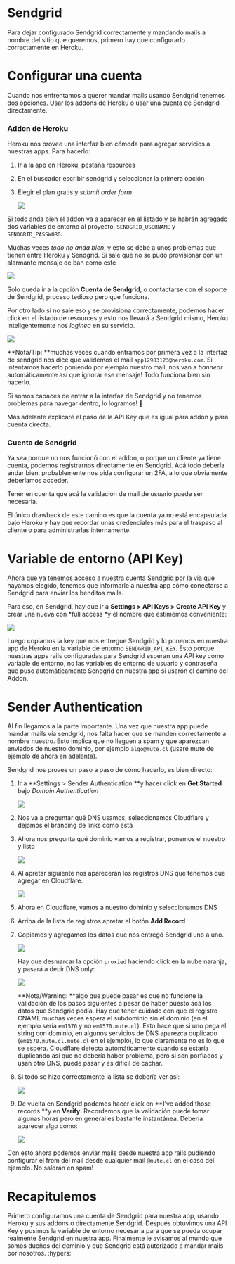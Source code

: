 # Sendgrid

Para dejar configurado Sendgrid correctamente y mandando mails a nombre del sitio que queremos, primero hay que configurarlo correctamente en Heroku.

# Configurar una cuenta

Cuando nos enfrentamos a querer mandar mails usando Sendgrid tenemos dos opciones. Usar los addons de Heroku o usar una cuenta de Sendgrid directamente.

### Addon de Heroku

Heroku nos provee una interfaz bien cómoda para agregar servicios a nuestras apps. Para hacerlo:

1. Ir a la app en Heroku, pestaña resources

1. En el buscador escribir sendgrid y seleccionar la primera opción

1. Elegir el plan gratis y *submit order form*

    <img src='assets/sendgrid-1.png'/>

Si todo anda bien el addon va a aparecer en el listado y se habrán agregado dos variables de entorno al proyecto, `SENDGRID_USERNAME` y `SENDGRID_PASSWORD`. 

Muchas veces *todo no anda bien*, y esto se debe a unos problemas que tienen entre Heroku y Sendgrid. Si sale que no se pudo provisionar con un alarmante mensaje de ban como este

<img src='assets/sendgrid-2.png'/>

Solo queda ir a la opción **Cuenta de Sendgrid**, o contactarse con el soporte de Sendgrid, proceso tedioso pero que funciona.

Por otro lado si no sale eso y se provisiona correctamente, podemos hacer click en el listado de resources y esto nos llevará a Sendgrid mismo, Heroku inteligentemente nos *loginea* en su servicio.

<img src='assets/sendgrid-3.png'/>

**Nota/Tip: **muchas veces cuando entramos por primera vez a la interfaz de sendgrid nos dice que validemos el mail `app12983123@heroku.com`. Si intentamos hacerlo poniendo por ejemplo nuestro mail, nos van a *bannear* automáticamente así que ignorar ese mensaje! Todo funciona bien sin hacerlo.

Si somos capaces de entrar a la interfaz de Sendgrid y no tenemos problemas para navegar dentro, lo logramos! 🚀 

Más adelante explicaré el paso de la API Key que es igual para addon y para cuenta directa.

### Cuenta de Sendgrid

Ya sea porque no nos funcionó con el addon, o porque un cliente ya tiene cuenta, podemos registrarnos directamente en Sendgrid. Acá todo debería andar bien, probablemente nos pida configurar un 2FA, a lo que obviamente deberíamos acceder.

Tener en cuenta que acá la validación de mail de usuario puede ser necesaria.

El único drawback de este camino es que la cuenta ya no está encapsulada bajo Heroku y hay que recordar unas credenciales más para el traspaso al cliente o para administrarlas internamente.

# Variable de entorno (API Key)

Ahora que ya tenemos acceso a nuestra cuenta Sendgrid por la vía que hayamos elegido, tenemos que informarle a nuestra app cómo conectarse a Sendgrid para enviar los benditos mails.

Para eso, en Sendgrid, hay que ir a **Settings > API Keys > Create API Key** y crear una nueva con *full access *y el nombre que estimemos conveniente:

<img src='assets/sendgrid-4.png'/>

Luego copiamos la key que nos entregue Sendgrid y lo ponemos en nuestra app de Heroku en la variable de entorno `SENDGRID_API_KEY`. Esto porque nuestras apps rails configuradas para Sendgrid esperan una API key como variable de entorno, no las variables de entorno de usuario y contraseña que puso automáticamente Sendgrid en nuestra app si usaron el camino del Addon.



# Sender Authentication

Al fin llegamos a la parte importante. Una vez que nuestra app puede mandar mails vía sendgrid, nos falta hacer que se manden correctamente a nombre nuestro. Esto implica que no lleguen a spam y que aparezcan enviados de nuestro dominio, por ejemplo `algo@mute.cl` (usaré mute de ejemplo de ahora en adelante).

Sendgrid nos provee un paso a paso de cómo hacerlo, es bien directo:

1. Ir a **Settings > Sender Authentication **y hacer click en **Get Started** bajo *Domain Authentication*

    <img src='assets/sendgrid-5.png'/>

1. Nos va a preguntar qué DNS usamos, seleccionamos Cloudflare y dejamos el branding de links como está

1. Ahora nos pregunta qué dominio vamos a registrar, ponemos el nuestro y listo

    <img src='assets/sendgrid-6.png'/>

1. Al apretar siguiente nos aparecerán los registros DNS que tenemos que agregar en Cloudflare.

    <img src='assets/sendgrid-7.png'/>

1. Ahora en Cloudflare, vamos a nuestro dominio y seleccionamos DNS

1. Arriba de la lista de registros apretar el botón **Add Record**

1. Copiamos y agregamos los datos que nos entregó Sendgrid uno a uno.

    <img src='assets/sendgrid-8.png'/>

    Hay que desmarcar la opción `proxied` haciendo click en la nube naranja, y pasará a decir DNS only:

    <img src='assets/sendgrid-9.png'/>

    **Nota/Warning: **algo que puede pasar es que no funcione la validación de los pasos siguientes a pesar de haber puesto acá los datos que Sendgrid pedía. Hay que tener cuidado con que el registro CNAME muchas veces espera el subdominio sin el dominio (en el ejemplo sería `em1570` y no `em1570.mute.cl`). Esto hace que si uno pega el string con dominio, en algunos servicios de DNS aparezca duplicado (`em1570.mute.cl.mute.cl` en el ejemplo), lo que claramente no es lo que se espera. Cloudflare detecta automáticamente cuando se estaría duplicando así que no debería haber problema, pero si son porfiados y usan otro DNS, puede pasar y es difícil de cachar.

    

1. Si todo se hizo correctamente la lista se debería ver así:

    <img src='assets/sendgrid-10.png'/>

1. De vuelta en Sendgrid podemos hacer click en **I've added those records **y en **Verify.** Recordemos que la validación puede tomar algunas horas pero en general es bastante instantánea. Debería aparecer algo como:

    <img src='assets/sendgrid-11.png'/>

Con esto ahora podemos enviar mails desde nuestra app rails pudiendo configurar el from del mail desde cualquier mail `@mute.cl` en el caso del ejemplo. No saldrán en spam!

# Recapitulemos

Primero configuramos una cuenta de Sendgrid para nuestra app, usando Heroku y sus addons o directamente Sendgrid. Después obtuvimos una API Key y pusimos la variable de entorno necesaria para que se pueda ocupar realmente Sendgrid en nuestra app. Finalmente le avisamos al mundo que somos dueños del dominio y que Sendgrid está autorizado a mandar mails por nosotros. :hypers:




